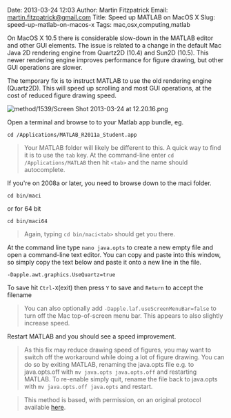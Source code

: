 Date: 2013-03-24 12:03
Author: Martin Fitzpatrick
Email: martin.fitzpatrick@gmail.com
Title: Speed up MATLAB on MacOS X
Slug: speed-up-matlab-on-macos-x
Tags: mac,osx,computing,matlab

On MacOS X 10.5 there is considerable slow-down in the MATLAB editor and other GUI elements. The issue is related to a change in the default Mac Java 2D rendering engine from Quartz2D (10.4) and Sun2D (10.5). This newer rendering engine improves performance for figure drawing, but other GUI operations are slower. 

The temporary fix is to instruct MATLAB to use the old rendering engine (Quartz2D). This will speed up scrolling and most GUI operations, at the cost of reduced figure drawing speed. 


![method/1539/Screen Shot 2013-03-24 at 12.20.16.png](/images/method/1539/Screen%20Shot%202013-03-24%20at%2012.20.16.png)








Open a terminal and browse to to your Matlab app bundle, eg.

    cd /Applications/MATLAB_R2011a_Student.app




>Your MATLAB folder will likely be different to this. A quick way to find it is to use the `tab` key. At the command-line enter `cd /Applications/MATLAB` then hit `<tab>` and the name should autocomplete.
>
>


If you're on 2008a or later, you need to browse down to the maci folder. 

    cd bin/maci

or for 64 bit

    cd bin/maci64




>Again, typing `cd bin/maci<tab>` should get you there.


At the command line type `nano java.opts` to create a new empty file and open a command-line text editor. You can copy and paste into this window, so simply copy the text below and paste it onto a new line in the file.

    -Dapple.awt.graphics.UseQuartz=true

To save hit `Ctrl-X`(exit) then press `Y` to save and `Return` to accept the filename





>You can also optionally add `-Dapple.laf.useScreenMenuBar=false` to turn off the Mac top-of-screen menu bar. This appears to also slightly increase speed.
>


Restart MATLAB and you should see a speed improvement.


>As this fix may reduce drawing speed of figures, you may want to switch off the workaround while doing a lot of figure drawing. You can do so by exiting MATLAB, renaming the java.opts file e.g. to java.opts.off with `mv java.opts java.opts.off` and restarting MATLAB. To re-enable simply quit, rename the file back to java.opts with `mv java.opts.off java.opts` and restart.






>This method is based, with permission, on an original protocol available [here](http://www.mathworks.com/support/bugreports/details.html?rp=412219).

